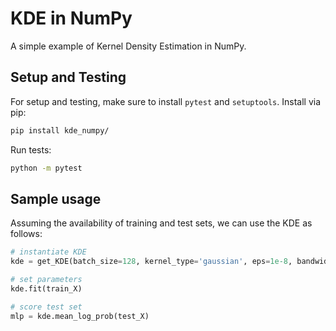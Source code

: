 # KDE in NumPy

A simple example of Kernel Density Estimation in NumPy.

## Setup and Testing
For setup and testing, make sure to install `pytest` and `setuptools`.
Install via pip: 
```bash
pip install kde_numpy/
```
Run tests:
```bash
python -m pytest
```
## Sample usage
Assuming the availability of training and test sets, we can use the KDE as follows: 
```python
# instantiate KDE
kde = get_KDE(batch_size=128, kernel_type='gaussian', eps=1e-8, bandwidth=0.2)

# set parameters
kde.fit(train_X)

# score test set
mlp = kde.mean_log_prob(test_X)
```